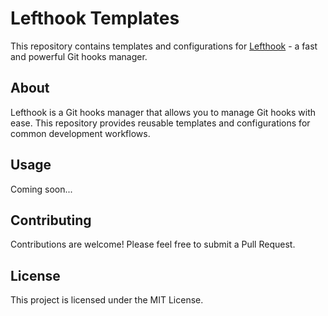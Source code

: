 # Lefthook Templates

This repository contains templates and configurations for [Lefthook](https://github.com/evilmartians/lefthook) - a fast and powerful Git hooks manager.

## About

Lefthook is a Git hooks manager that allows you to manage Git hooks with ease. This repository provides reusable templates and configurations for common development workflows.

## Usage

Coming soon...

## Contributing

Contributions are welcome! Please feel free to submit a Pull Request.

## License

This project is licensed under the MIT License.